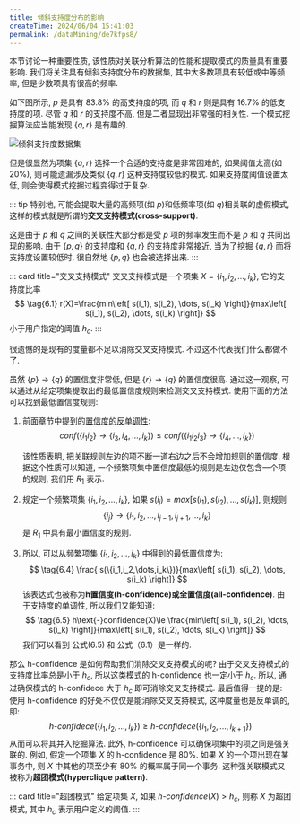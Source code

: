 ```yaml
---
title: 倾斜支持度分布的影响
createTime: 2024/06/04 15:41:03
permalink: /dataMining/de7kfps8/
---
```

本节讨论一种重要性质, 该性质对关联分析算法的性能和提取模式的质量具有重要影响. 我们将关注具有倾斜支持度分布的数据集, 其中大多数项具有较低或中等频率, 但是少数项具有很高的频率.
<!-- more -->

如下图所示, $p$ 是具有 83.8% 的高支持度的项, 而 $q$ 和 $r$ 则是具有 16.7% 的低支持度的项. 尽管 $q$ 和 $r$ 的支持度不高, 但是二者显现出非常强的相关性. 一个模式挖掘算法应当能发现 $\{q,r\}$ 是有趣的.

![倾斜支持度数据集](/illustration/tilt-support-data-set.png)

但是很显然为项集 $\{q,r\}$ 选择一个合适的支持度是非常困难的, 如果阈值太高(如 20%), 则可能遗漏涉及类似 $\{q,r\}$ 这种支持度较低的模式. 如果支持度阈值设置太低, 则会使得模式挖掘过程变得过于复杂.

::: tip
特别地, 可能会提取大量的高频项(如 $p$)和低频率项(如 $q$)相关联的虚假模式, 这样的模式就是所谓的**交叉支持模式(cross-support)**.

这是由于 $p$ 和 $q$ 之间的关联性大部分都是受 $p$ 项的频率发生而不是 $p$ 和 $q$ 共同出现的影响. 由于 $\{p,q\}$ 的支持度和 $\{q,r\}$ 的支持度非常接近, 当为了挖掘 $\{q,r\}$ 而将支持度设置较低时, 很自然地 $\{p,q\}$ 也会被选择出来.
::: 

::: card  title="交叉支持模式"
交叉支持模式是一个项集 $X=\{i_1,i_2,\dots, i_k\}$, 它的支持度比率
$$
\tag{6.1}
r(X)=\frac{min\left[ s(i_1), s(i_2), \dots, s(i_k) \right]}{max\left[ s(i_1), s(i_2), \dots, s(i_k) \right]}
$$
小于用户指定的阈值 $h_c$.
:::

很遗憾的是现有的度量都不足以消除交叉支持模式. 不过这不代表我们什么都做不了.

虽然 $\{p\}\rightarrow \{q\}$ 的置信度非常低, 但是 $\{r\}\rightarrow \{q\}$ 的置信度很高. 通过这一观察, 可以通过从给定项集提取出的最低置信度规则来检测交叉支持模式. 使用下面的方法可以找到最低置信度规则:

1. 前面章节中提到的[置信度的反单调性](/dataMining/ieeskrq3/#基于置信度的剪枝):
   $$
   \tag{6.2}
   conf(\{i_1i_2\}\rightarrow \{i_3,i_4,\dots, i_k\}) \le conf(\{i_1i_2i_3\}\rightarrow \{i_4,\dots, i_k\})
   $$
   
   该性质表明, 把关联规则左边的项不断一道右边之后不会增加规则的置信度. 根据这个性质可以知道, 一个频繁项集中置信度最低的规则是左边仅包含一个项的规则, 我们用 $R_1$ 表示.
2. 规定一个频繁项集 $\{i_1,i_2,\dots,i_k\}$, 如果 $s(i_j)=max\left[ s(i_1), s(i_2), \dots, s(i_k) \right]$, 则规则
   $$
   \tag{6.3}
   \{i_j\}\rightarrow \{i_1,i_2,\dots, i_{j-1},i_{j+1}, \dots,i_k\}
   $$
   是 $R_1$ 中具有最小置信度的规则.
3. 所以, 可以从频繁项集 $\{i_1,i_2,\dots,i_k\}$ 中得到的最低置信度为:
   $$
   \tag{6.4}
   \frac{ s(\{i_1,i_2,\dots,i_k\})}{max\left[ s(i_1), s(i_2), \dots, s(i_k) \right]}
   $$
   该表达式也被称为**h置信度(h-confidence)**或**全置信度(all-confidence)**. 由于支持度的单调性, 所以我们又能知道:
   $$
   \tag{6.5}
   h\text{-}confidence(X)\le \frac{min\left[ s(i_1), s(i_2), \dots, s(i_k) \right]}{max\left[ s(i_1), s(i_2), \dots, s(i_k) \right]}
   $$
   我们可以看到 公式(6.5) 和 公式（6.1）是一样的.

那么 h-confidence 是如何帮助我们消除交叉支持模式的呢? 由于交叉支持模式的支持度比率总是小于 $h_c$, 所以这类模式的 h-confidence 也一定小于 $h_c$. 所以, 通过确保模式的 h-confidece 大于 $h_c$ 即可消除交叉支持模式. 最后值得一提的是: 使用 h-confidence 的好处不仅仅是能消除交叉支持模式, 这种度量也是反单调的, 即:
$$
\tag{6.6}
h\text{-}confidece(\{i_1,i_2,\dots,i_k\})\ge h\text{-}confidece(\{i_1,i_2,\dots,i_{k+1}\})
$$
从而可以将其并入挖掘算法. 此外, h-confidence 可以确保项集中的项之间是强关联的. 例如, 假定一个项集 $X$ 的 h-confidence 是 80%. 如果 $X$ 的一个项出现在某事务中, 则 $X$ 中其他的项至少有 80% 的概率属于同一个事务. 这种强关联模式又被称为**超团模式(hyperclique pattern)**.

::: card  title="超团模式"
给定项集 $X$, 如果 $h\text{-}confidence(X) > h_c$, 则称 $X$ 为超团模式, 其中 $h_c$ 表示用户定义的阈值.
:::
